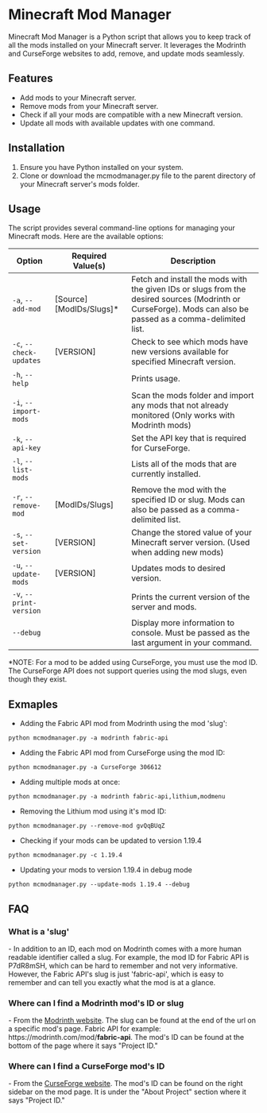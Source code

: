# Minecraft Mod Manager

Minecraft Mod Manager is a Python script that allows you to keep track of all the mods installed on your Minecraft server. It leverages the Modrinth and CurseForge websites to add, remove, and update mods seamlessly.

## Features

-   Add mods to your Minecraft server.
-   Remove mods from your Minecraft server.
-   Check if all your mods are compatible with a new Minecraft version.
-   Update all mods with available updates with one command.

## Installation

1. Ensure you have Python installed on your system.
2. Clone or download the mcmodmanager.py file to the parent directory of your Minecraft server's mods folder.

## Usage

The script provides several command-line options for managing your Minecraft mods. Here are the available options:

| Option                  | Required Value(s)         | Description                                                                                                                                                  |
| ----------------------- | ------------------------- | ------------------------------------------------------------------------------------------------------------------------------------------------------------ |
| `-a`, `--add-mod`       | [Source] [ModIDs/Slugs]\* | Fetch and install the mods with the given IDs or slugs from the desired sources (Modrinth or CurseForge). Mods can also be passed as a comma-delimited list. |
| `-c`, `--check-updates` | [VERSION]                 | Check to see which mods have new versions available for specified Minecraft version.                                                                         |
| `-h`, `--help`          |                           | Prints usage.                                                                                                                                                |
| `-i`, `--import-mods`   |                           | Scan the mods folder and import any mods that not already monitored (Only works with Modrinth mods)                                                          |
| `-k`, `--api-key`       |                           | Set the API key that is required for CurseForge.                                                                                                             |
| `-l`, `--list-mods`     |                           | Lists all of the mods that are currently installed.                                                                                                          |
| `-r`, `--remove-mod`    | [ModIDs/Slugs]            | Remove the mod with the specified ID or slug. Mods can also be passed as a comma-delimited list.                                                             |
| `-s`, `--set-version`   | [VERSION]                 | Change the stored value of your Minecraft server version. (Used when adding new mods)                                                                        |
| `-u`, `--update-mods`   | [VERSION]                 | Updates mods to desired version.                                                                                                                             |
| `-v`, `--print-version` |                           | Prints the current version of the server and mods.                                                                                                           |
| `--debug`               |                           | Display more information to console. Must be passed as the last argument in your command.                                                                    |

\*NOTE: For a mod to be added using CurseForge, you must use the mod ID. The CurseForge API does not support queries using the mod slugs, even though they exist.

## Exmaples

-   Adding the Fabric API mod from Modrinth using the mod 'slug':

```
python mcmodmanager.py -a modrinth fabric-api
```

-   Adding the Fabric API mod from CurseForge using the mod ID:

```
python mcmodmanager.py -a CurseForge 306612
```

-   Adding multiple mods at once:

```
python mcmodmanager.py -a modrinth fabric-api,lithium,modmenu
```

-   Removing the Lithium mod using it's mod ID:

```
python mcmodmanager.py --remove-mod gvQqBUqZ
```

-   Checking if your mods can be updated to version 1.19.4

```
python mcmodmanager.py -c 1.19.4
```

-   Updating your mods to version 1.19.4 in debug mode

```
python mcmodmanager.py --update-mods 1.19.4 --debug
```

## FAQ

### What is a 'slug'

\- In addition to an ID, each mod on Modrinth comes with a more human readable identifier called a slug. For example, the mod ID for Fabric API is P7dR8mSH, which can be hard to remember and not very informative. However, the Fabric API's slug is just 'fabric-api', which is easy to remember and can tell you exactly what the mod is at a glance.

### Where can I find a Modrinth mod's ID or slug

\- From the [Modrinth website](https://modrinth.com/mods). The slug can be found at the end of the url on a specific mod's page. Fabric API for example: https[]()://modrinth.com/mod/**fabric-api**. The mod's ID can be found at the bottom of the page where it says "Project ID."

### Where can I find a CurseForge mod's ID

\- From the [CurseForge website](https://www.curseforge.com/minecraft). The mod's ID can be found on the right sidebar on the mod page. It is under the "About Project" section where it says "Project ID."
